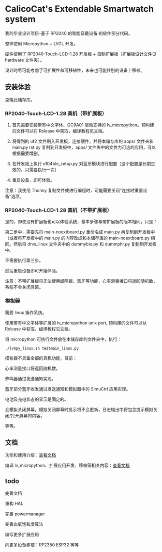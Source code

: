 # CalicoCat's Extendable Smartwatch system

我的毕业设计项目-基于 RP2040 的智能穿戴设备 的软件部分代码。

整体使用 Micropython + LVGL 开发。

硬件使用了 RP2040-Touch-LCD-1.28 开发板 + 自制扩展板（扩展板设计文件见 hardware 文件夹）。

设计时尽可能考虑了可扩展性和可移植性，未来也可能往别的设备上移植。

## 安装体验

克隆此储存库。

### RP2040-Touch-LCD-1.28 真机（带扩展板）

1. 首先需要安装带有中文字体、GC9A01 驱动支持的 lv_micropython。预构建的文件可以在 Release 中获取，编译教程见文档。

2. 将得到的 uf2 文件刷入开发板，连接硬件，并将本储存库的 apps/ 文件夹和 main.py rst.py 复制到开发板中，apps/ 文件夹中的文件为可选的应用，可以根据需要增删。

3. 在开发板上执行 e104ble_setup.py 对蓝牙模块进行配置（这个配置是长期生效的，只需要执行一次）

4. 重启设备，即可体验。

注意：我使用 Thonny 复制文件或进行编程时，可能需要关闭“连接时重置设备”选项。

### RP2040-Touch-LCD-1.28 真机（不带扩展板）

是的，即使没有扩展板也可以体验系统，基本步骤与带扩展板的版本相同，只是：

第二步中，需要先将 main-noextboard.py 重命名成 main.py 再复制到开发板中（或者将开发板中的 main.py 的内容改成和本储存库的 main-noextboard.py 相同。然后将 drvs_linux 文件夹中的 dummyble.py 和 dummphr.py 复制到开发板中。

不需要执行第三步。

然后重启设备即可开始体验。

注意：不带扩展板将无法使用蜂鸣器、蓝牙等功能，心率测量接口将返回随机数，系统不会关闭屏幕。

### 模拟器

需要 linux 操作系统。

使用带有中文字体等扩展的 lv_micropython unix port, 预构建的文件可以从 Release 中获取，编译教程见文档。

将 micropython 可执行文件放在本储存库的文件夹中，执行：

```
./lvmpy_linux.sh testmain_linux.py
```

模拟器不具备全部的真机功能，目前：

心率测量接口将返回随机数。

蜂鸣器通过发送通知实现。

蓝牙部分蓝牙收发通过发送通知和模拟器中的 SimuCtrl 应用实现。

电池及充电状态的显示是固定的。

会模拟关闭屏幕，模拟关闭屏幕时显示将不会更新，日志输出中将包含提示模拟关闭/打开屏幕的内容。

等等。

## 文档

功能和使用介绍：[查看文档](docs/README.md#用户文档)

编译 lv_micropython、扩展应用开发、移植等相关内容：[查看文档](docs/README.md#开发文档)

## todo

完善文档

重构 HAL

完善 powermanager

完善血氧饱和度算法

编写更多扩展应用

向更多设备移植：RP2350 ESP32 等等
